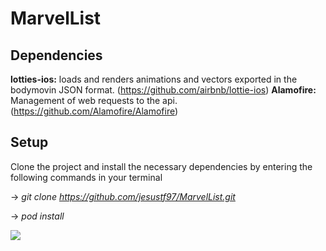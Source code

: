 # MarvelList

## Dependencies

**lotties-ios:**  loads and renders animations and vectors exported in the bodymovin JSON format. (https://github.com/airbnb/lottie-ios)
**Alamofire:**  Management of web requests to the api. (https://github.com/Alamofire/Alamofire)

## Setup

Clone the project and install the necessary dependencies by entering the following commands in your terminal

-> *git clone https://github.com/jesustf97/MarvelList.git*

-> *pod install*


![](marvel_list.gif)
